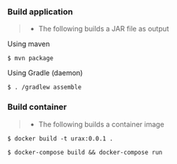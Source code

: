 ### Build application

> * The following builds a JAR file as output

Using maven
```
$ mvn package
```

Using Gradle (daemon)
```
$ . /gradlew assemble
```

### Build container
> * The following builds a container image

```
$ docker build -t urax:0.0.1 .
```
```
$ docker-compose build && docker-compose run
```
